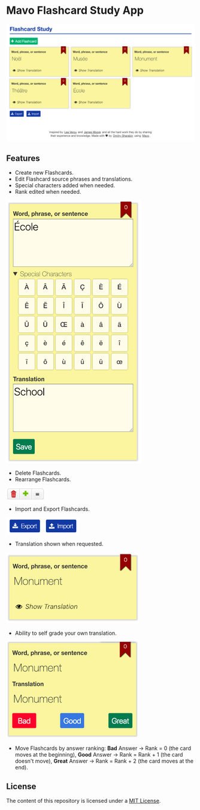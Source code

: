 # Mavo Flashcard Study App

![Flashcard Study App|1092x680, 50%](./images/1.png)

## Features

- Create new Flashcards.
- Edit Flashcard source phrases and translations.
- Special characters added when needed.
- Rank edited when needed.

![Edit Flashcard|361x702, 50%](./images/2.png)

- Delete Flashcards.
- Rearrange Flashcards.

![Delete and Rearrange Flashcards|103x31, 100%](./images/5.png)

- Import and Export Flashcards.

![Import and Export Flashcards|196x45, 100%](./images/6.png)

- Translation shown when requested.

![Request Translation|355x190, 50%](./images/3.png)

-  Ability to self grade your own translation.

![Self Grade Translation|353x259, 50%](./images/4.png)

-  Move Flashcards by answer ranking:
   **Bad** Answer → Rank = 0 (the card moves at the beginning),
   **Good** Answer → Rank = Rank + 1 (the card doesn't move),
   **Great** Answer → Rank = Rank + 2 (the card moves at the end).

## License

The content of this repository is licensed under a [MIT License](https://opensource.org/licenses/MIT).
